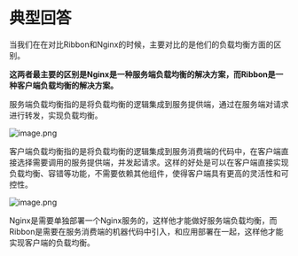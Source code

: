 # 典型回答

当我们在在对比Ribbon和Nginx的时候，主要对比的是他们的负载均衡方面的区别。

**这两者最主要的区别是Nginx是一种服务端负载均衡的解决方案，而Ribbon是一种客户端负载均衡的解决方案。**

服务端负载均衡指的是将负载均衡的逻辑集成到服务提供端，通过在服务端对请求进行转发，实现负载均衡。

![image.png](https://cdn.nlark.com/yuque/0/2023/png/5378072/1681550255675-ae1143cb-93b0-415c-98d5-e41c1577165e.png#averageHue=%23fbe6d9&clientId=ud2e5fdab-47c7-4&from=paste&height=689&id=u3d6afec7&originHeight=689&originWidth=1421&originalType=binary&ratio=1&rotation=0&showTitle=false&size=494856&status=done&style=none&taskId=ua4ec64a5-6a15-4e3c-a11c-38f7a2dc47a&title=&width=1421)

客户端负载均衡指的是将负载均衡的逻辑集成到服务消费端的代码中，在客户端直接选择需要调用的服务提供端，并发起请求。这样的好处是可以在客户端直接实现负载均衡、容错等功能，不需要依赖其他组件，使得客户端具有更高的灵活性和可控性。

![image.png](https://cdn.nlark.com/yuque/0/2023/png/5378072/1681550362054-7aa652d7-afdb-4e58-a6de-c5862dc39387.png#averageHue=%23fae5e4&clientId=ud2e5fdab-47c7-4&from=paste&height=603&id=ua35e679d&originHeight=603&originWidth=1078&originalType=binary&ratio=1&rotation=0&showTitle=false&size=57660&status=done&style=none&taskId=u0f304506-89be-4fb1-9456-d33bf86f990&title=&width=1078)

Nginx是需要单独部署一个Nginx服务的，这样他才能做好服务端负载均衡，而Ribbon是需要在服务消费端的机器代码中引入，和应用部署在一起，这样他才能实现客户端的负载均衡。

 
